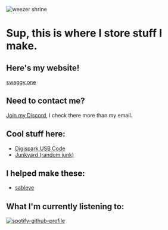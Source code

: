 ![weezer shrine](https://images.nintendolife.com/e0f66909e4cc5/640x360.jpg)
# Sup, this is where I store stuff I make.
## Here's my website!
[swaggy.one](https://swaggy.one/)
## Need to contact me?
[Join my Discord](https://discord.gg/qa3pfraewT), I check there more than my email.
## Cool stuff here:
* [Digispark USB Code](https://github.com/slash1div/slash1div/tree/main/Digispark)
* [Junkyard (random junk)](https://github.com/slash1div/slash1div/tree/main/Junkyard)
## I helped make these:
* [sableye](https://github.com/curiositlyxd/sableye)
## What I'm currently listening to:


[![spotify-github-profile](https://spotify-github-profile.vercel.app/api/view?uid=hwqgqejwdh0gjoc7se9zyk20p&cover_image=true&theme=novatorem)](https://spotify-github-profile.vercel.app/api/view?uid=hwqgqejwdh0gjoc7se9zyk20p&redirect=true)
